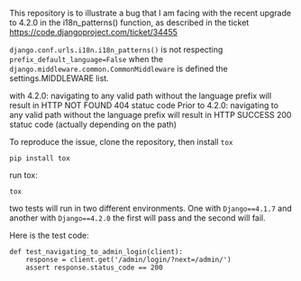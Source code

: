 

This repository is to illustrate a bug that I am facing with the recent upgrade to 4.2.0 in the i18n_patterns() function, as described in the ticket https://code.djangoproject.com/ticket/34455

`django.conf.urls.i18n.i18n_patterns()` is not respecting `prefix_default_language=False` when the `django.middleware.common.CommonMiddleware` is defined the settings.MIDDLEWARE list. 

with 4.2.0:     navigating to any valid path without the language prefix will result in HTTP NOT FOUND 404 statuc code
Prior to 4.2.0: navigating to any valid path without the language prefix will result in HTTP SUCCESS 200 statuc code (actually depending on the path)

To reproduce the issue, clone the repository, then install `tox`

```
pip install tox
```

run tox:

```
tox
```

two tests will run in two different environments. 
One with `Django==4.1.7` and another with `Django==4.2.0`
the first will pass and the second will fail.

Here is the test code:

```
def test_navigating_to_admin_login(client):
    response = client.get('/admin/login/?next=/admin/')
    assert response.status_code == 200
```


